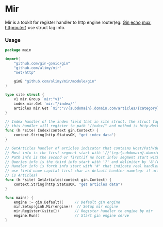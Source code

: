 # Mir
Mir is a tookit for register handler to http engine router(eg: [Gin](https://github.com/gin-gonic/gin),[echo](https://github.com/labstack/echo),[mux](https://github.com/gorilla/mux), [httprouter](https://github.com/julienschmidt/httprouter))
 use struct tag info.

### Usage 
```go
package main

import(
	"github.com/gin-gonic/gin"
	"github.com/alimy/mir"
	"net/http"
	
	ginE "github.com/alimy/mir/module/gin"
)

type site struct {
	v1 mir.Group `mir:"v1"`
	index mir.Get `mir:"/index/"`
	articles mir.Get `mir:"//{subdomain}.domain.com/articles/{category}/{id:[0-9]+}?{filter}&{pages}#GetArticles"`
}

// Index handler of the index field that in site struct, the struct tag indicate
// this handler will register to path "/index/" and method is http.MethodGet.
func (h *site) Index(context gin.Context) {
	context.String(http.StatusOK, "get index data")
}

// GetArticles handler of articles indicator that contains Host/Path/Queries/Handler info.
// Host info is the first segment start with '//'(eg:{subdomain}.domain.com)
// Path info is the second or first(if no host info) segment start with '/'(eg: /articles/{category}/{id:[0-9]+}?{filter})
// Queries info is the third info start with '?' and delimiter by '&'(eg: {filter}&{pages})
// Handler info is forth info start with '#' that indicate real handler method name(eg: GetArticles).if no handler info will
// use field name capital first char as default handler name(eg: if articles had no #GetArticles then the handler name will
// is Articles) 
func (h *site) GetArticles(context gin.Context) {
	context.String(http.StatusOK, "get articles data")
}

func main() {
	engine := gin.Default()     // Default gin engine
	mir.Setup(ginE.Mir(engine))  // Setup mir engine
	mir.Register(&site{})       // Register handler to engine by mir
	engine.Run()                // Start gin engine serve
}

```